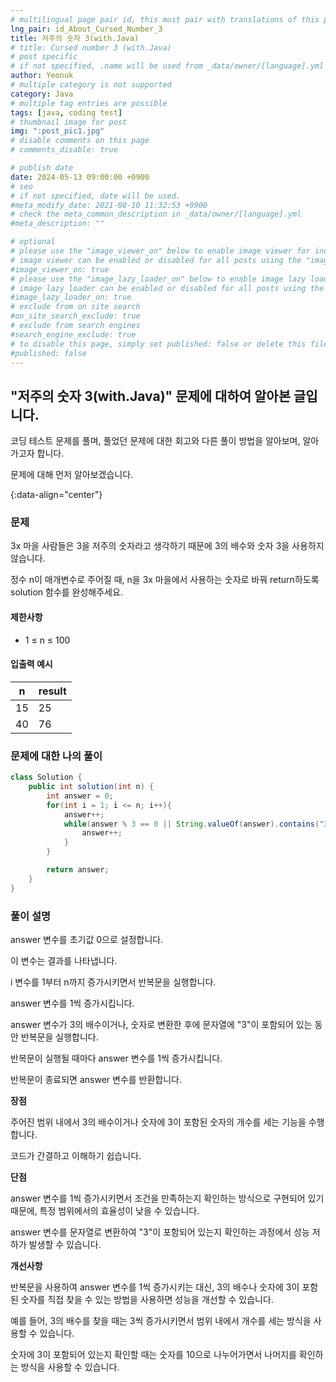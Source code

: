 ```yaml
---
# multilingual page pair id, this must pair with translations of this page. (This name must be unique)
lng_pair: id_About_Cursed_Number_3
title: 저주의 숫자 3(with.Java)
# title: Cursed number 3 (with.Java)
# post specific
# if not specified, .name will be used from _data/owner/[language].yml
author: Yeonuk
# multiple category is not supported
category: Java
# multiple tag entries are possible
tags: [java, coding test]
# thumbnail image for post
img: ":post_pic1.jpg"
# disable comments on this page
# comments_disable: true

# publish date
date: 2024-05-13 09:00:00 +0900
# seo
# if not specified, date will be used.
#meta_modify_date: 2021-08-10 11:32:53 +0900
# check the meta_common_description in _data/owner/[language].yml
#meta_description: ""

# optional
# please use the "image_viewer_on" below to enable image viewer for individual pages or posts (_posts/ or [language]/_posts folders).
# image viewer can be enabled or disabled for all posts using the "image_viewer_posts: true" setting in _data/conf/main.yml.
#image_viewer_on: true
# please use the "image_lazy_loader_on" below to enable image lazy loader for individual pages or posts (_posts/ or [language]/_posts folders).
# image lazy loader can be enabled or disabled for all posts using the "image_lazy_loader_posts: true" setting in _data/conf/main.yml.
#image_lazy_loader_on: true
# exclude from on site search
#on_site_search_exclude: true
# exclude from search engines
#search_engine_exclude: true
# to disable this page, simply set published: false or delete this file
#published: false
---
```


<!-- outline-start -->

## "저주의 숫자 3(with.Java)" 문제에 대하여 알아본 글입니다.

코딩 테스트 문제를 풀며, 풀었던 문제에 대한 회고와 다른 풀이 방법을 알아보며, 알아가고자 합니다.

문제에 대해 먼저 알아보겠습니다.

{:data-align="center"}

<!-- outline-end -->

### 문제

3x 마을 사람들은 3을 저주의 숫자라고 생각하기 때문에 3의 배수와 숫자 3을 사용하지 않습니다.

정수 n이 매개변수로 주어질 때, n을 3x 마을에서 사용하는 숫자로 바꿔 return하도록 solution 함수를 완성해주세요.

#### 제한사항

- 1 ≤ n ≤ 100

#### 입출력 예시

<!-- | keyinput                                  | board    | result  |
| ----------------------------------------- | -------- | ------- |
| ["left", "right", "up", "right", "right"] | [11, 11] | [2, 1]  |
| ["down", "down", "down", "down", "down"]  | [7, 9]   | [0, -4] | -->

| n   | result |
| --- | ------ |
| 15  | 25     |
| 40  | 76     |

### 문제에 대한 나의 풀이

```java
class Solution {
    public int solution(int n) {
        int answer = 0;
        for(int i = 1; i <= n; i++){
            answer++;
            while(answer % 3 == 0 || String.valueOf(answer).contains("3")){
                answer++;
            }
        }

        return answer;
    }
}
```

### 풀이 설명

answer 변수를 초기값 0으로 설정합니다.

이 변수는 결과를 나타냅니다.

i 변수를 1부터 n까지 증가시키면서 반복문을 실행합니다.

answer 변수를 1씩 증가시킵니다.

answer 변수가 3의 배수이거나, 숫자로 변환한 후에 문자열에 "3"이 포함되어 있는 동안 반복문을 실행합니다.

반복문이 실행될 때마다 answer 변수를 1씩 증가시킵니다.

반복문이 종료되면 answer 변수를 반환합니다.

**장점**

주어진 범위 내에서 3의 배수이거나 숫자에 3이 포함된 숫자의 개수를 세는 기능을 수행합니다.

코드가 간결하고 이해하기 쉽습니다.

**단점**

answer 변수를 1씩 증가시키면서 조건을 만족하는지 확인하는 방식으로 구현되어 있기 때문에, 특정 범위에서의 효율성이 낮을 수 있습니다.

answer 변수를 문자열로 변환하여 "3"이 포함되어 있는지 확인하는 과정에서 성능 저하가 발생할 수 있습니다.

**개선사항**

반복문을 사용하여 answer 변수를 1씩 증가시키는 대신, 3의 배수나 숫자에 3이 포함된 숫자를 직접 찾을 수 있는 방법을 사용하면 성능을 개선할 수 있습니다.

예를 들어, 3의 배수를 찾을 때는 3씩 증가시키면서 범위 내에서 개수를 세는 방식을 사용할 수 있습니다.

숫자에 3이 포함되어 있는지 확인할 때는 숫자를 10으로 나누어가면서 나머지를 확인하는 방식을 사용할 수 있습니다.
